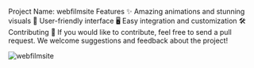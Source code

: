 Project Name: webfilmsite
Features ✨
Amazing animations and stunning visuals 🎨
User-friendly interface 🖥️
Easy integration and customization 🛠️
Contributing 🤝
If you would like to contribute, feel free to send a pull request. We welcome suggestions and feedback about the project!


![webfilmsite](https://github.com/user-attachments/assets/28807a0d-5d6b-4de1-9435-989566928e2b)



